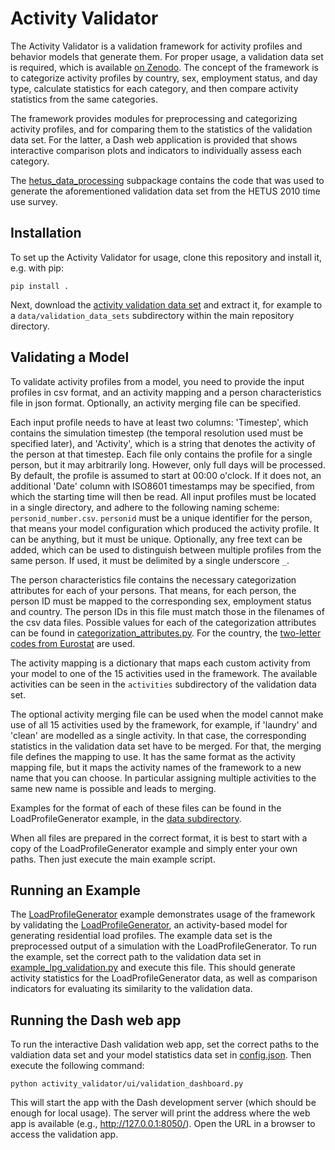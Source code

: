 # Activity Validator

The Activity Validator is a validation framework for activity profiles and behavior models that generate them. For proper usage, a validation data set is required, which is available [on Zenodo]().
The concept of the framework is to categorize activity profiles by country, sex, employment status, and day type, calculate statistics for each category, and then compare activity statistics from the same categories.

The framework provides modules for preprocessing and categorizing activity profiles, and for comparing them to the statistics of the validation data set. For the latter, a Dash web application is provided that shows interactive comparison plots and indicators to individually assess each category.

The [hetus_data_processing](activity_validator/hetus_data_processing) subpackage contains the code that was used to generate the aforementioned validation data set from the HETUS 2010 time use survey.

## Installation
To set up the Activity Validator for usage, clone this repository and install it, e.g. with pip:

    pip install .

Next, download the [activity validation data set]() and extract it, for example to a ```data/validation_data_sets``` subdirectory within the main repository directory.

## Validating a Model
To validate activity profiles from a model, you need to provide the input profiles in csv format, and an activity mapping and a person characteristics file in json format. Optionally, an activity merging file can be specified.

Each input profile needs to have at least two columns: 'Timestep', which contains the simulation timestep (the temporal resolution used must be specified later), and 'Activity', which is a string that denotes the activity of the person at that timestep. Each file only contains the profile for a single person, but it may arbitrarily long. However, only full days will be processed. By default, the profile is assumed to start at 00:00 o'clock. If it does not, an additional 'Date' column with ISO8601 timestamps may be specified, from which the starting time will then be read. All input profiles must be located in a single directory, and adhere to the following naming scheme: ```personid_number.csv```.
```personid``` must be a unique identifier for the person, that means your model configuration which produced the activity profile. It can be anything, but it must be unique. Optionally, any free text can be added, which can be used to distinguish between multiple profiles from the same person. If used, it must be delimited by a single underscore ```_```.

The person characteristics file contains the necessary categorization attributes for each of your persons. That means, for each person, the person ID must be mapped to the corresponding sex, employment status and country. The person IDs in this file must match those in the filenames of the csv data files. Possible values for each of the categorization attributes can be found in [categorization_attributes.py](activity_validator/categorization_attributes.py). For the country, the [two-letter codes from Eurostat](https://ec.europa.eu/eurostat/statistics-explained/index.php?title=Glossary:Country_codes) are used.

The activity mapping is a dictionary that maps each custom activity from your model to one of the 15 activities used in the framework. The available activities can be seen in the ```activities``` subdirectory of the validation data set.

The optional activity merging file can be used when the model cannot make use of all 15 activities used by the framework, for example, if 'laundry' and 'clean' are modelled as a single activity. In that case, the corresponding statistics in the validation data set have to be merged. For that, the merging file defines the mapping to use. It has the same format as the activity mapping file, but it maps the activity names of the framework to a new name that you can choose. In particular assigning multiple activities to the same new name is possible and leads to merging.

Examples for the format of each of these files can be found in the LoadProfileGenerator example, in the [data subdirectory](examples/LoadProfileGenerator/data).

When all files are prepared in the correct format, it is best to start with a copy of the LoadProfileGenerator example and simply enter your own paths. Then just execute the main example script.

## Running an Example
The [LoadProfileGenerator](examples/LoadProfileGenerator) example demonstrates usage of the framework by validating the [LoadProfileGenerator](https://www.loadprofilegenerator.de/), an activity-based model for generating residential load profiles. The example data set is the preprocessed output of a simulation with the LoadProfileGenerator.
To run the example, set the correct path to the validation data set in [example_lpg_validation.py](examples/LoadProfileGenerator/example_lpg_validation.py) and execute this file. This should generate activity statistics for the LoadProfileGenerator data, as well as comparison indicators for evaluating its similarity to the validation data.

## Running the Dash web app
To run the interactive Dash validation web app, set the correct paths to the valdiation data set and your model statistics data set in [config.json](activity_validator/ui/config.json). Then execute the following command:

    python activity_validator/ui/validation_dashboard.py

This will start the app with the Dash development server (which should be enough for local usage). The server will print the address where the web app is available (e.g., http://127.0.0.1:8050/). Open the URL in a browser to access the validation app.